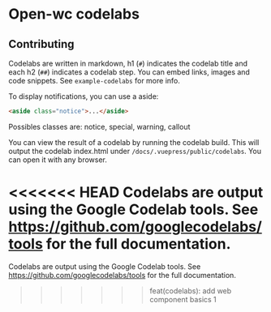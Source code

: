 # Open-wc codelabs

## Contributing
Codelabs are written in markdown, h1 (`#`) indicates the codelab title and each h2 (`##`) indicates a codelab step. You can embed links, images and code snippets. See `example-codelabs` for more info.

To display notifications, you can use a aside:

```html
<aside class="notice">...</aside>
```

Possibles classes are: notice, special, warning, callout

You can view the result of a codelab by running the codelab build. This will output the codelab index.html under `/docs/.vuepress/public/codelabs`. You can open it with any browser.

<<<<<<< HEAD
Codelabs are output using the Google Codelab tools. See https://github.com/googlecodelabs/tools for the full documentation.
=======
Codelabs are output using the Google Codelab tools. See https://github.com/googlecodelabs/tools for the full documentation.
>>>>>>> feat(codelabs): add web component basics 1

